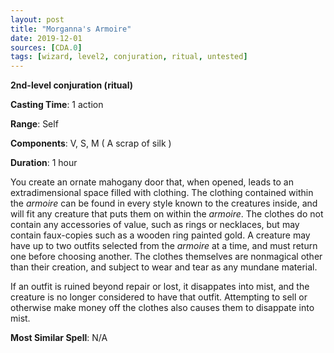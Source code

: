 ```yaml
---
layout: post
title: "Morganna's Armoire"
date: 2019-12-01
sources: [CDA.0]
tags: [wizard, level2, conjuration, ritual, untested]
---
```


**2nd-level conjuration (ritual)**

**Casting Time**: 1 action

**Range**: Self

**Components**: V, S, M ( A scrap of silk )

**Duration**: 1 hour

You create an ornate mahogany door that, when opened, leads to an extradimensional space filled with clothing. The clothing contained within the *armoire* can be found in every style known to the creatures inside, and will fit any creature that puts them on within the *armoire*. The clothes do not contain any accessories of value, such as rings or necklaces, but may contain faux-copies such as a wooden ring painted gold. A creature may have up to two outfits selected from the *armoire* at a time, and must return one before choosing another. The clothes themselves are nonmagical other than their creation, and subject to wear and tear as any mundane material. 

If an outfit is ruined beyond repair or lost, it disappates into mist, and the creature is no longer considered to have that outfit. Attempting to sell or otherwise make money off the clothes also causes them to disappate into mist.

**Most Similar Spell**: N/A